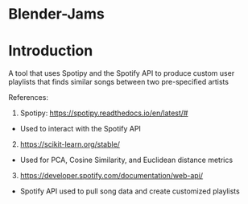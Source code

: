 # Blender-Jams

<h1> Introduction </h1>
A tool that uses Spotipy and the Spotify API to produce custom user playlists that finds similar songs between two pre-specified artists

References: 
1. Spotipy: https://spotipy.readthedocs.io/en/latest/# 
  - Used to interact with the Spotify API
2. https://scikit-learn.org/stable/
  - Used for PCA, Cosine Similarity, and Euclidean distance metrics
3. https://developer.spotify.com/documentation/web-api/
  - Spotify API used to pull song data and create customized playlists


